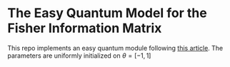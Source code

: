 # The Easy Quantum Model for the Fisher Information Matrix

This repo implements an easy quantum module following [this article](https://doi.org/10.1038/s43588-021-00084-1).
The parameters are uniformly initialized  on $\theta=[-1,1]$
